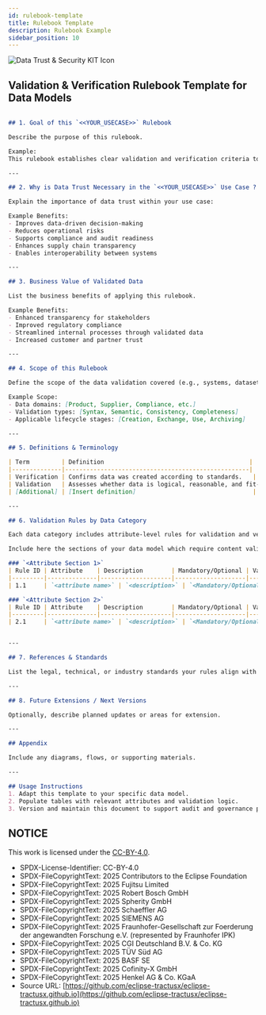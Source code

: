 ```yaml
---
id: rulebook-template
title: Rulebook Template
description: Rulebook Example
sidebar_position: 10
---
```


![Data Trust & Security KIT Icon](@site/static/img/kits/data-trust-and-security/data-trust-and-security-kit-logo.svg)

## Validation & Verification Rulebook Template for Data Models

```md

## 1. Goal of this `<<YOUR_USECASE>>` Rulebook

Describe the purpose of this rulebook.

Example:  
This rulebook establishes clear validation and verification criteria to ensure data integrity, consistency, and trustworthiness for [Insert Data Model or Use Case]. It supports all stakeholders in aligning with shared expectations for data quality and regulatory compliance.

---

## 2. Why is Data Trust Necessary in the `<<YOUR_USECASE>>` Use Case ?

Explain the importance of data trust within your use case:

Example Benefits:  
- Improves data-driven decision-making  
- Reduces operational risks  
- Supports compliance and audit readiness  
- Enhances supply chain transparency  
- Enables interoperability between systems  

---

## 3. Business Value of Validated Data

List the business benefits of applying this rulebook.

Example Benefits:  
- Enhanced transparency for stakeholders  
- Improved regulatory compliance  
- Streamlined internal processes through validated data  
- Increased customer and partner trust  

---

## 4. Scope of this Rulebook

Define the scope of the data validation covered (e.g., systems, datasets, lifecycle phases).

Example Scope:  
- Data domains: [Product, Supplier, Compliance, etc.]  
- Validation types: [Syntax, Semantic, Consistency, Completeness]  
- Applicable lifecycle stages: [Creation, Exchange, Use, Archiving]  

---

## 5. Definitions & Terminology

| Term         | Definition                                         |
|--------------|----------------------------------------------------|
| Verification | Confirms data was created according to standards.   |
| Validation   | Assesses whether data is logical, reasonable, and fit-for-purpose. |
| [Additional] | [Insert definition]                                 |

---

## 6. Validation Rules by Data Category

Each data category includes attribute-level rules for validation and verification.

Include here the sections of your data model which require content validation.

### `<Attribute Section 1>`
| Rule ID | Attribute    | Description        | Mandatory/Optional | Validation Rule        | Data Type |
|---------|--------------|--------------------|--------------------|-------------------------|-----------|
| 1.1     | `<attribute name>` | `<description>` | `<Mandatory/Optional>` | `<regex pattern>` | `<String,Integer,...>`|

### `<Attribute Section 2>`
| Rule ID | Attribute    | Description        | Mandatory/Optional | Validation Rule        | Data Type |
|---------|--------------|--------------------|--------------------|-------------------------|-----------|
| 2.1     | `<attribute name>` | `<description>` | `<Mandatory/Optional>` | `<regex pattern>` | `<String,Integer,...>`|


---

## 7. References & Standards

List the legal, technical, or industry standards your rules align with (e.g., ISO 9001, ISO 14067, GDPR).

---

## 8. Future Extensions / Next Versions

Optionally, describe planned updates or areas for extension.

---

## Appendix

Include any diagrams, flows, or supporting materials.

---

## Usage Instructions
1. Adapt this template to your specific data model.
2. Populate tables with relevant attributes and validation logic.
3. Version and maintain this document to support audit and governance processes.

```

## NOTICE

This work is licensed under the [CC-BY-4.0](https://creativecommons.org/licenses/by/4.0/legalcode).

- SPDX-License-Identifier: CC-BY-4.0
- SPDX-FileCopyrightText: 2025 Contributors to the Eclipse Foundation
- SPDX-FileCopyrightText: 2025 Fujitsu Limited
- SPDX-FileCopyrightText: 2025 Robert Bosch GmbH
- SPDX-FileCopyrightText: 2025 Spherity GmbH
- SPDX-FileCopyrightText: 2025 Schaeffler AG
- SPDX-FileCopyrightText: 2025 SIEMENS AG
- SPDX-FileCopyrightText: 2025 Fraunhofer-Gesellschaft zur Foerderung der angewandten Forschung e.V. (represented by Fraunhofer IPK)
- SPDX-FileCopyrightText: 2025 CGI Deutschland B.V. & Co. KG
- SPDX-FileCopyrightText: 2025 TÜV Süd AG
- SPDX-FileCopyrightText: 2025 BASF SE
- SPDX-FileCopyrightText: 2025 Cofinity-X GmbH
- SPDX-FileCopyrightText: 2025 Henkel AG & Co. KGaA
- Source URL: [https://github.com/eclipse-tractusx/eclipse-tractusx.github.io](https://github.com/eclipse-tractusx/eclipse-tractusx.github.io)
